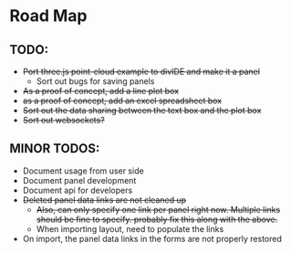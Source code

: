 # Road Map

## TODO:

* ~~Port three.js point-cloud example to divIDE and make it a panel~~
   * Sort out bugs for saving panels
* ~~As a proof of concept, add a line plot box~~
* ~~as a proof of concept, add an excel spreadsheet box~~
* ~~Sort out the data sharing between the text box and the plot box~~
* ~~Sort out websockets?~~

## MINOR TODOS:
* Document usage from user side
* Document panel development
* Document api for developers
* ~~Deleted panel data links are not cleaned up~~
    * ~~Also, can only specify one link per panel right now. Multiple links should be fine to specify. probably fix this along with the above.~~
    * When importing layout, need to populate the links 
* On import, the panel data links in the forms are not properly restored
